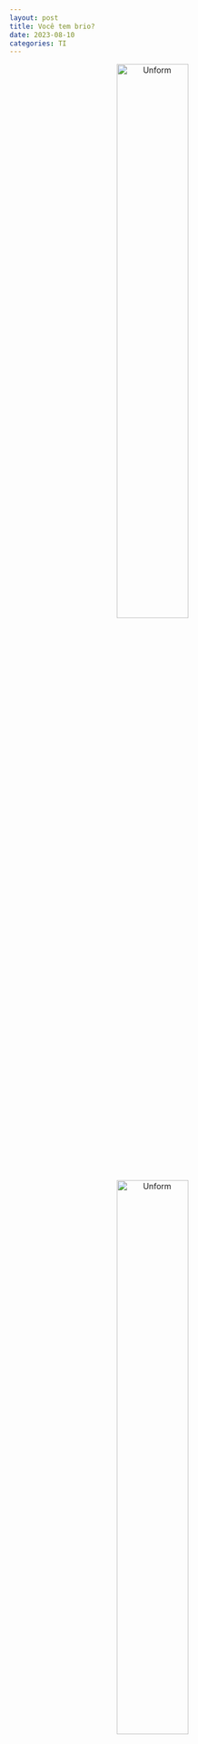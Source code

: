 ```yaml
---
layout: post
title: Você tem brio?
date: 2023-08-10
categories: TI
---
```


<p align="center">
<img src="{{ site.baseurl }}/images/2023-08-10-Voce-tem-brio.png" height="50%" width="50%" alt="Unform" />
</p>

<p align="center">
<img src="{{ site.baseurl }}/images/Prof_Clovis_Filho-VC-TEM-BRIU-KANT.jpeg" height="50%" width="50%" alt="Unform" />

* https://g.co/kgs/vsceN5



Kant :

"Você pode agir mal e produzir felicidade."

e

"Agir bem e produzir tristeza"



<img src="{{ site.baseurl }}/images/Prof_Clovis_Filho-VC-TEM-BRIU-1.jpeg" height="50%" width="50%" alt="Unform" />

>  "Isso tudo é de uma potencia de argumentação **_Fudida_**"

<img src="{{ site.baseurl }}/images/Prof_Clovis_Filho-VC-TEM-BRIU-1.jpeg" height="50%" width="50%" alt="Unform" />

> "A educação Pressupõe dor :

    * Pressupõe mudança de rota.

    * Advertência 

    * Tá errado !!

  Se depender de feedback do aluno : Professor estaria ferrado !!"



<img src="{{ site.baseurl }}/images/Prof_Clovis_Filho-VC-TEM-BRIU-3.jpeg" height="50%" width="50%" alt="Unform" />

> Educar muitas vezes é FALAR.

  "Você é um bosta !!!!!

  Você vai sofrer agora, para você aprender a ser Gente !!!!"




<img src="{{ site.baseurl }}/images/Prof_Clovis_Filho-VC-TEM-BRIU-BOOK-1.jpeg" height="50%" width="50%" alt="Unform" />

> Fundamento da metafísica dos costumes.

<img src="{{ site.baseurl }}/images/Prof_Clovis_Filho-VC-TEM-BRIU-BOOK.jpeg" height="50%" width="50%" alt="Unform" />
https://en.wikipedia.org/wiki/


<img src="{{ site.baseurl }}/images/Prof_Clovis_Filho-VC-TEM-BRIU-4.jpeg" height="50%" width="50%" alt="Unform" />
> Professor, você está me chamando de burro ?


<img src="{{ site.baseurl }}/images/Prof_Clovis_Filho-VC-TEM-BRIU-5.jpeg" height="50%" width="50%" alt="Unform" />
> Não ...,  ou se eu estou, Chame **me** de **Burro também**.


Por que é assim que **EU** Leio.


<img src="{{ site.baseurl }}/images/Prof_Clovis_Filho-VC-TEM-BRIU-6.jpeg" height="50%" width="50%" alt="Unform" />


> [Aluno] - Mas se eu ficar toda hora voltando, eu nunca vou chegar no final da História.

> [Professor] - Então ..., Desculpe, mas não tem final da 
**História** .


<img src="{{ site.baseurl }}/images/Prof_Clovis_Filho-VC-TEM-BRIU-7.jpeg" height="50%" width="50%" alt="Unform" />


> [Professor] - Caro aluno :

* A tua inteligencia é o que você tem de melhor.

* Se ela não dará conta de entender uma FRASE, 
* uma simples FRASE.

* Então ..... Você é um ser defecante apenas?

CARO Aluno, Você sabe o que é brio ??"



<img src="{{ site.baseurl }}/images/Prof_Clovis_Filho-VC-TEM-BRIU-8.jpeg" height="50%" width="50%" alt="Unform" />


> Como assim, é elementar e eu não entendi ?? (ouvir isso é de moer o figado, é isso que to falando CARA...)

* É O BRIO
* É O BRIO
* É O BRIO


<picture>
  <source media="(prefers-color-scheme: dark)" srcset="https://s.dicio.com.br/brio.png">
  <source media="(prefers-color-scheme: light)" srcset="https://s.dicio.com.br/brio.png">
  <img alt="Shows an illustrated sun in light color mode and a moon with stars in dark color mode." src="https://s.dicio.com.br/brio.png">
</picture>

# Esse Brio que vai fazer você Progredir intelectualmente.

## Referências

https://www.youtube.com/watch?v=UVtgFN3K6kE

https://www.youtube.com/channel/UCIvdVpHdlokxz_wArsoLnVA/videos

https://en.wikipedia.org/wiki/Groundwork_of_the_Metaphysics_of_Morals

https://espacoetica.com.br/palestrantes/?cupom=GOVIN


## My Profile Resume

| [<img src="https://avatars.githubusercontent.com/u/498332?s=400&u=9b7a8aa8743ec4dd3c84d8c382aa31fb1b6c8abf&v=4" width=115><br><sub>Govinda</sub>](https://github.com/govinda777) |
| :---: |







